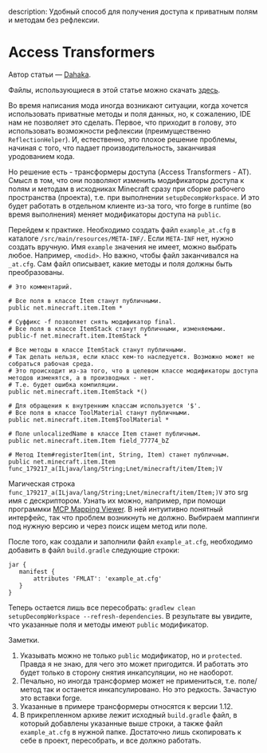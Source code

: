 description: Удобный способ для получения доступа к приватным полям и методам без рефлексии.

# Access Transformers

Автор статьи — [Dahaka](https://forum.mcmodding.ru/members/dahaka.4288/).

Файлы, использующиеся в этой статье можно скачать [здесь](root.zip).

Во время написания мода иногда возникают ситуации, когда хочется использовать приватные методы и поля данных, но, к сожалению, IDE нам не позволяет это сделать. Первое, что приходит в голову, это использовать возможности рефлексии (преимущественно `ReflectionHelper`). И, естественно, это плохое решение проблемы, начиная с того, что падает производительность, заканчивая уродованием кода. 

Но решение есть - трансформеры доступа (Access Transformers - AT). Смысл в том, что они позволяют изменить модификаторы доступа к полям и методам в исходниках Minecraft сразу при сборке рабочего пространства (проекта), т.е. при выполнении `setupDecompWorkspace`. И это будет работать в отдельном клиенте из-за того, что forge в runtime (во время выполнения) меняет модификаторы доступа на `public`.

Перейдем к практике.
Необходимо создать файл `example_at.cfg` в каталоге `/src/main/resources/META-INF/`. Если `META-INF` нет, нужно создать вручную. Имя `example` значения не имеет, можно выбрать любое. Например, `<modid>`. Но важно, чтобы файл заканчивался на `_at.cfg`. Сам файл описывает, какие методы и поля должны быть преобразованы.
```
# Это комментарий.

# Все поля в классе Item станут публичными.
public net.minecraft.item.Item *

# Суффикс -f позволяет снять модификатор final.
# Все поля в классе ItemStack станут публичными, изменяемыми.
public-f net.minecraft.item.ItemStack *

# Все методы в классе ItemStack станут публичными.
# Так делать нельзя, если класс кем-то наследуется. Возможно может не собраться рабочая среда.
# Это происходит из-за того, что в целевом классе модификаторы доступа методов изменятся, а в производных - нет.
# Т.е. будет ошибка компиляции.
public net.minecraft.item.ItemStack *()

# Для обращения к внутренним классам используется '$'.
# Все поля в классе ToolMaterial станут публичными.
public net.minecraft.item.Item$ToolMaterial *

# Поле unlocalizedName в классе Item станет публичным.
public net.minecraft.item.Item field_77774_bZ

# Метод Item#registerItem(int, String, Item) станет публичным.
public net.minecraft.item.Item func_179217_a(ILjava/lang/String;Lnet/minecraft/item/Item;)V
```
Магическая строка `func_179217_a(ILjava/lang/String;Lnet/minecraft/item/Item;)V` это srg имя с дескриптором. Узнать их можно, например, при помощи программки [MCP Mapping Viewer](http://bspk.rs/MC/MCPMappingViewer/index.html). В ней интуитивно понятный интерфейс, так что проблем возникнуть не должно. Выбираем маппинги под нужную версию и через поиск ищем метод или поле.

После того, как создали и заполнили файл `example_at.cfg`, необходимо добавить в файл `build.gradle` следующие строки:
```
jar {
   manifest {
       attributes 'FMLAT': 'example_at.cfg'
   }
}
```
Теперь остается лишь все пересобрать: `gradlew clean setupDecompWorkspace --refresh-dependencies`. В результате вы увидите, что указанные поля и методы имеют `public` модификатор.

Заметки.
1. Указывать можно не только `public` модификатор, но и `protected`. Правда я не знаю, для чего это может пригодится. И работать это будет только в сторону снятия инкапсуляции, но не наоборот.
2. Печально, но иногда трансформер может не примениться, т.е. поле/метод так и останется инкапсулировано. Но это редкость. Зачастую это вставки forge.
3. Указанные в примере трансформеры относятся к версии 1.12.
4. В прикрепленном архиве лежит исходный `build.gradle` файл, в который добавлены указанные выше строки, а также файл `example_at.cfg` в нужной папке. Достаточно лишь скопировать к себе в проект, пересобрать, и все должно работать.